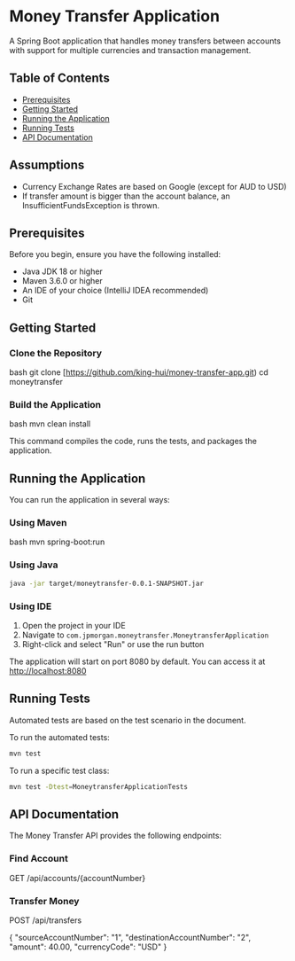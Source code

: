 # Money Transfer Application

A Spring Boot application that handles money transfers between accounts with support for multiple currencies and transaction management.

## Table of Contents
- [Prerequisites](#prerequisites)
- [Getting Started](#getting-started)
- [Running the Application](#running-the-application)
- [Running Tests](#running-tests)
- [API Documentation](#api-documentation)

## Assumptions
 - Currency Exchange Rates are based on Google (except for AUD to USD)
 - If transfer amount is bigger than the account balance, an InsufficientFundsException is thrown.

## Prerequisites

Before you begin, ensure you have the following installed:

- Java JDK 18 or higher
- Maven 3.6.0 or higher
- An IDE of your choice (IntelliJ IDEA recommended)
- Git

## Getting Started

### Clone the Repository
bash git clone [https://github.com/king-hui/money-transfer-app.git) cd moneytransfer

### Build the Application
bash mvn clean install

This command compiles the code, runs the tests, and packages the application.

## Running the Application
You can run the application in several ways:

### Using Maven
bash mvn spring-boot:run

### Using Java

```bash
java -jar target/moneytransfer-0.0.1-SNAPSHOT.jar
```

### Using IDE
1. Open the project in your IDE
2. Navigate to `com.jpmorgan.moneytransfer.MoneytransferApplication`
3. Right-click and select "Run" or use the run button 

The application will start on port 8080 by default. You can access it at [http://localhost:8080](http://localhost:8080)

## Running Tests
Automated tests are based on the test scenario in the document.

To run the automated tests:
``` bash
mvn test
```
To run a specific test class:
``` bash
mvn test -Dtest=MoneytransferApplicationTests
```

## API Documentation
The Money Transfer API provides the following endpoints:
### Find Account
GET /api/accounts/{accountNumber}

### Transfer Money
POST /api/transfers

{
"sourceAccountNumber": "1",
"destinationAccountNumber": "2",
"amount": 40.00,
"currencyCode": "USD"
}